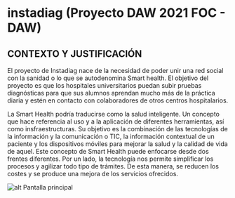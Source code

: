 # instadiag (Proyecto DAW 2021 FOC - DAW)

## CONTEXTO Y JUSTIFICACIÓN

El proyecto de Instadiag nace de la necesidad de poder unir una red social con la sanidad o lo que se autodenomina Smart health. El objetivo del proyecto es que los hospitales universitarios puedan subir pruebas diagnósticas para que sus alumnos aprendan mucho más de la práctica diaria y estén en contacto con colaboradores de otros centros hospitalarios.

La Smart Health podría traducirse como la salud inteligente. Un concepto que hace referencia al uso y a la aplicación de diferentes herramientas, así como insfraestructuras. Su objetivo es la combinación de las tecnologías de la información y la comunicación o TIC, la información contextual de un paciente y los dispositivos móviles para mejorar la salud y la calidad de vida de aquel.
Este concepto de Smart Health puede enfocarse desde dos frentes diferentes. Por un lado, la tecnología nos permite simplificar los procesos y agilizar todo tipo de trámites. De esta manera, se reducen los costes y se produce una mejora de los servicios ofrecidos.

![alt Pantalla principal](http://instadiag.es/pantalla.png)
